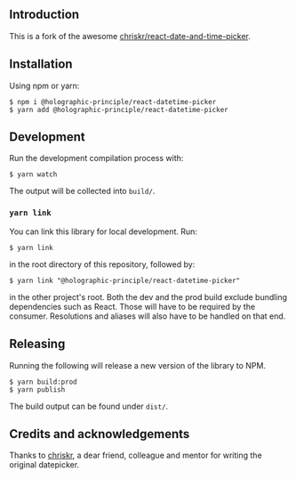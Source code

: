 ## Introduction

This is a fork of the awesome [chriskr/react-date-and-time-picker](https://github.com/chriskr/react-date-and-time-picker).

## Installation

Using npm or yarn:
```shell
$ npm i @holographic-principle/react-datetime-picker
$ yarn add @holographic-principle/react-datetime-picker
```

## Development
Run the development compilation process with:
```shell
$ yarn watch
```
The output will be collected into `build/`.

### `yarn link`

You can link this library for local development. Run:
```shell
$ yarn link
```
in the root directory of this repository, followed by:
```shell
$ yarn link "@holographic-principle/react-datetime-picker"
```
in the other project's root. Both the dev and the prod build exclude bundling dependencies such as React.
Those will have to be required by the consumer. Resolutions and aliases will also have to be handled
on that end.

## Releasing

Running the following will release a new version of the library to NPM.
```shell
$ yarn build:prod
$ yarn publish
```
The build output can be found under `dist/`.

## Credits and acknowledgements

Thanks to [chriskr](https://github.com/chriskr), a dear friend, colleague and mentor for writing the
original datepicker.
